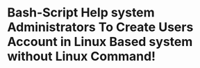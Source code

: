 # Bash-Script Help system Administrators To Create Users Account in Linux Based system without Linux Command!
